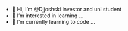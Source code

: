 - 👋 Hi, I’m @Djjoshski investor and uni student
- 👀 I’m interested in learning ...
- 🌱 I’m currently learning to code ...

<!---
Djjoshski/Djjoshski is a ✨ special ✨ repository because its `README.md` (this file) appears on your GitHub profile.
You can click the Preview link to take a look at your changes.
--->
